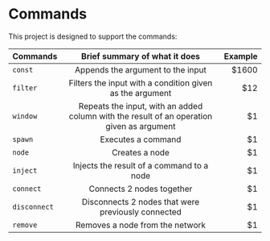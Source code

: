 # Commands
This project is designed to support the commands:

| Commands     | Brief summary of what it does                                                              | Example  |
| ------------ |:------------------------------------------------------------------------------------------:| --------:|
| `const`      | Appends the argument to the input                                                          | $1600    |
| `filter`     | Filters the input with a condition given as the argument                                   |   $12    |
| `window`     | Repeats the input,  with an added column with the result of an operation given as argument |    $1    |
| `spawn`      | Executes a command                                                                         |    $1    |
| `node`       | Creates a node                                                                             |    $1    |
| `inject`     | Injects the result of a command to a node                                                  |    $1    |
| `connect`    | Connects 2 nodes together                                                                  |    $1    |
| `disconnect` | Disconnects 2 nodes that were previously connected                                         |    $1    |
| `remove`     | Removes a node from the network                                                            |    $1    |
